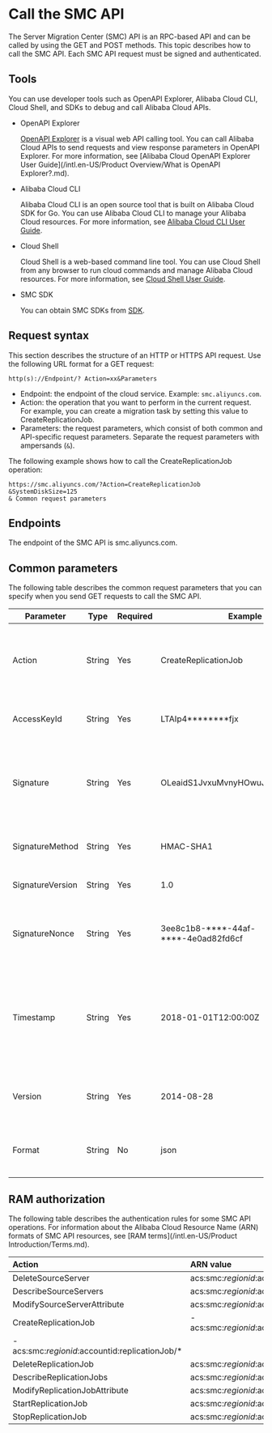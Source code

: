 # Call the SMC API

The Server Migration Center \(SMC\) API is an RPC-based API and can be called by using the GET and POST methods. This topic describes how to call the SMC API. Each SMC API request must be signed and authenticated.

## Tools

You can use developer tools such as OpenAPI Explorer, Alibaba Cloud CLI, Cloud Shell, and SDKs to debug and call Alibaba Cloud APIs.

-   OpenAPI Explorer

    [OpenAPI Explorer](https://api.aliyun.com/) is a visual web API calling tool. You can call Alibaba Cloud APIs to send requests and view response parameters in OpenAPI Explorer. For more information, see [Alibaba Cloud OpenAPI Explorer User Guide](/intl.en-US/Product Overview/What is OpenAPI Explorer?.md).

-   Alibaba Cloud CLI

    Alibaba Cloud CLI is an open source tool that is built on Alibaba Cloud SDK for Go. You can use Alibaba Cloud CLI to manage your Alibaba Cloud resources. For more information, see [Alibaba Cloud CLI User Guide]().

-   Cloud Shell

    Cloud Shell is a web-based command line tool. You can use Cloud Shell from any browser to run cloud commands and manage Alibaba Cloud resources. For more information, see [Cloud Shell User Guide](https://www.alibabacloud.com/help/zh/doc-detail/90256.htm).

-   SMC SDK

    You can obtain SMC SDKs from [SDK](https://next.api.aliyun.com/api-tools/sdk/smc?version=2019-06-01).


## Request syntax

This section describes the structure of an HTTP or HTTPS API request. Use the following URL format for a GET request:

```
http(s)://Endpoint/? Action=xx&Parameters
```

-   Endpoint: the endpoint of the cloud service. Example: `smc.aliyuncs.com`.
-   Action: the operation that you want to perform in the current request. For example, you can create a migration task by setting this value to CreateReplicationJob.
-   Parameters: the request parameters, which consist of both common and API-specific request parameters. Separate the request parameters with ampersands \(`&`\).

The following example shows how to call the CreateReplicationJob operation:

```
https://smc.aliyuncs.com/?Action=CreateReplicationJob
&SystemDiskSize=125
& Common request parameters
```

## Endpoints

The endpoint of the SMC API is smc.aliyuncs.com.

## Common parameters

The following table describes the common request parameters that you can specify when you send GET requests to call the SMC API.

|Parameter|Type|Required|Example|Description|
|---------|----|--------|-------|-----------|
|Action|String|Yes|CreateReplicationJob|The operation that you want to perform. For more information, see [API operations](/intl.en-US/API Reference/API operations.md).|
|AccessKeyId|String|Yes|LTAIp4\*\*\*\*\*\*\*\*fjx|The AccessKey ID. For more information, see [Create an AccessKey pair]().|
|Signature|String|Yes|OLeaidS1JvxuMvnyHOwuJ%2BuX5qY%3D|The signature string of the current request. For more information, see [Request signatures](/intl.en-US/API Reference/Getting started/Request signatures.md).|
|SignatureMethod|String|Yes|HMAC-SHA1|The encryption method of the signature string. Set the value to HMAC-SHA1.|
|SignatureVersion|String|Yes|1.0|The version of the signature algorithm. Set the value to 1.0.|
|SignatureNonce|String|Yes|3ee8c1b8-\*\*\*\*-44af-\*\*\*\*-4e0ad82fd6cf|A unique, random number used to prevent network replay attacks. You must use different numbers for different requests.|
|Timestamp|String|Yes|2018-01-01T12:00:00Z|The timestamp of the request. Specify the time in the [ISO 8601](/intl.en-US/API Reference/Appendix/ISO 8601 Time Format.md) standard in the `yyyy-MM-ddTHH:mm:ssZ` format. The time must be in UTC.|
|Version|String|Yes|2014-08-28|The version number of the API. The value must be in the `YYYY-MM-DD` format. Set the value to 2019-06-01.|
|Format|String|No|json|The format in which to return the response. Valid values: JSON and XML. Default value: JSON. |

## RAM authorization

The following table describes the authentication rules for some SMC API operations. For information about the Alibaba Cloud Resource Name \(ARN\) formats of SMC API resources, see [RAM terms](/intl.en-US/Product Introduction/Terms.md).

|Action|ARN value|
|:-----|:--------|
|DeleteSourceServer|acs:smc:$regionid:$accountid:sourceServer/$sourceId|
|DescribeSourceServers|acs:smc:$regionid:$accountid:sourceServer/\*|
|ModifySourceServerAttribute|acs:smc:$regionid:$accountid:sourceServer/$sourceId|
|CreateReplicationJob|-   acs:smc:$regionid:$accountid:sourceServer/$sourceId
-   acs:smc:$regionid:$accountid:replicationJob/\* |
|DeleteReplicationJob|acs:smc:$regionid:$accountid:replicationJob/$jobId|
|DescribeReplicationJobs|acs:smc:$regionid:$accountid:replicationJob/\*|
|ModifyReplicationJobAttribute|acs:smc:$regionid:$accountid:replicationJob/$jobId|
|StartReplicationJob|acs:smc:$regionid:$accountid:replicationJob/$jobId|
|StopReplicationJob|acs:smc:$regionid:$accountid:replicationJob/$jobId|

